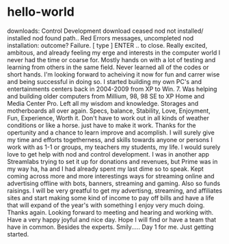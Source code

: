 # hello-world
downloads: Control Development download ceased nod not installed/ installed nod found path.. Red Errors messages, uncompleted nod installation: outcome? Failure. [ type ] ENTER .. to close. 
Really excited, ambitous, and already feeling my erge and interests in the computer world I never had the time or coarse for. Mostly hands on with a lot of testing and learning from others in the same field. Never learned all of the codes or short hands. I'm looking forward to acheiving it now for fun and carrer wise and being successful in doing so. I started building my own PC's and entertainments centers back in 2004-2009 from XP to Win. 7. Was helping and building older computers from Millium, 98, 98 SE to XP Home and Media Center Pro. Left all my wisdom and knowledge. Storages and motherboards all over again. Specs, balance, Stability, Love, Enjoyment, Fun, Experience, Worth it. Don't have to work out in all kinds of weather conditions or like a horse. just have to make it work. Thanks for the opertunity and a chance to learn improve and acomplish. I will surely give my time and efforts togetherness, and skills towards anyone or persons I work with as 1-1 or groups, my teachers  my students, my life. I would surely love to get help with nod and control development. I was in another app Streamlabs trying to set it up for donations and revenues, but Prime was in my way ha, ha and I had already spent my last dime so to speak. Kept coming across more and more interestings ways for streaming online and advertising offline with bots, banners, streaming and gaming. Also so funds raisings. I will be very greatful to get my advertisng, streaming, and affiliates sites and start making some kind of income to pay off bills and have a life that will expand of the year's with something I enjoy very much doing. Thanks again. Looking forward to meeting and hearing and working with. Have a very happy joyful and nice day. Hope I will find or have a team that have in common. Besides the experts. Smily..... Day 1 for me. Just getting started.
